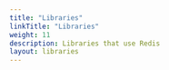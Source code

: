 ```yaml
---
title: "Libraries"
linkTitle: "Libraries"
weight: 11
description: Libraries that use Redis
layout: libraries
---
```


